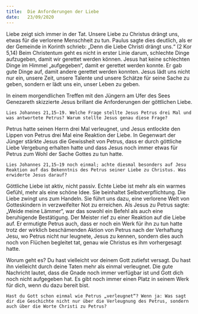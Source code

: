 ```yaml
---
title:  Die Anforderungen der Liebe
date:   23/09/2020
---
```


Liebe zeigt sich immer in der Tat. Unsere Liebe zu Christus drängt uns, etwas für die verlorene Menschheit zu tun. Paulus sagte dies deutlich, als er der Gemeinde in Korinth schrieb: „Denn die Liebe Christi drängt uns.“ (2 Kor 5,14) Beim Christentum geht es nicht in erster Linie darum, schlechte Dinge aufzugeben, damit wir gerettet werden können. Jesus hat keine schlechten Dinge im Himmel „aufgegeben“, damit er gerettet werden konnte. Er gab gute Dinge auf, damit andere gerettet werden konnten. Jesus lädt uns nicht nur ein, unsere Zeit, unsere Talente und unsere Schätze für seine Sache zu geben, sondern er lädt uns ein, unser Leben zu geben.

In einem morgendlichen Treffen mit den Jüngern am Ufer des Sees Genezareth skizzierte Jesus brillant die Anforderungen der göttlichen Liebe.

`Lies Johannes 21,15–19. Welche Frage stellte Jesus Petrus drei Mal und was antwortete Petrus? Warum stellte Jesus genau diese Frage?`

Petrus hatte seinen Herrn drei Mal verleugnet, und Jesus entlockte den Lippen von Petrus drei Mal eine Reaktion der Liebe. In Gegenwart der Jünger stärkte Jesus die Gewissheit von Petrus, dass er durch göttliche Liebe Vergebung erhalten hatte und dass Jesus noch immer etwas für Petrus zum Wohl der Sache Gottes zu tun hatte.

`Lies Johannes 21,15–19 noch einmal; achte diesmal besonders auf Jesu Reaktion auf das Bekenntnis des Petrus seiner Liebe zu ­Christus. Was erwiderte Jesus darauf?`

Göttliche Liebe ist aktiv, nicht passiv. Echte Liebe ist mehr als ein warmes Gefühl, mehr als eine schöne Idee. Sie beinhaltet Selbstverpflichtung. Die Liebe zwingt uns zum Handeln. Sie führt uns dazu, eine verlorene Welt von Gotteskindern in verzweifelter Not zu erreichen. Als Jesus zu Petrus sagte: „Weide meine Lämmer“, war das sowohl ein Befehl als auch eine beruhigende Bestätigung. Der Meister rief zu einer Reaktion auf die Liebe auf. Er ermutigte Petrus auch, dass er noch ein Werk für ihn zu tun hatte trotz der wirklich beschämenden Aktion von Petrus nach der Verhaftung Jesu, wo Petrus nicht nur leugnete, Jesus zu kennen, sondern dies auch noch von Flüchen begleitet tat, genau wie Christus es ihm vorhergesagt hatte.

Worum geht es? Du hast vielleicht vor deinem Gott zutiefst versagt. Du hast ihn vielleicht durch deine Taten mehr als einmal verleugnet. Die gute Nachricht lautet, dass die Gnade noch immer verfügbar ist und Gott dich noch nicht aufgegeben hat. Es gibt noch immer einen Platz in seinem Werk für dich, wenn du dazu bereit bist.

`Hast du Gott schon einmal wie Petrus „verleugnet“? Wenn ja: Was sagt dir die Geschichte nicht nur über die Verleugnung des Petrus, sondern auch über die Worte Christi zu Petrus?`